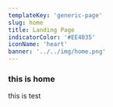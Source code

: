 ```yaml
---
templateKey: 'generic-page'
slug: home
title: Landing Page
indicatorColor: '#EE4035'
iconName: 'heart'
banner: '../../img/home.png'
---
```

### this is home
this is test